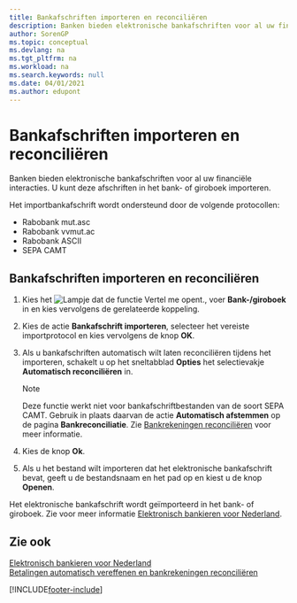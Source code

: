 ```yaml
---
title: Bankafschriften importeren en reconciliëren
description: Banken bieden elektronische bankafschriften voor al uw financiële interacties. U kunt deze afschriften in het bank- of giroboek importeren.
author: SorenGP
ms.topic: conceptual
ms.devlang: na
ms.tgt_pltfrm: na
ms.workload: na
ms.search.keywords: null
ms.date: 04/01/2021
ms.author: edupont
---
```

# Bankafschriften importeren en reconciliëren
Banken bieden elektronische bankafschriften voor al uw financiële interacties. U kunt deze afschriften in het bank- of giroboek importeren.  

Het importbankafschrift wordt ondersteund door de volgende protocollen:  

- Rabobank mut.asc  
- Rabobank vvmut.ac  
- Rabobank ASCII  
- SEPA CAMT  

## Bankafschriften importeren en reconciliëren  

1.  Kies het ![Lampje dat de functie Vertel me opent.](../../media/ui-search/search_small.png "Vertel me wat u wilt doen"), voer **Bank-/giroboek** in en kies vervolgens de gerelateerde koppeling.  
2.  Kies de actie **Bankafschrift importeren**, selecteer het vereiste importprotocol en kies vervolgens de knop **OK**.  
3.  Als u bankafschriften automatisch wilt laten reconciliëren tijdens het importeren, schakelt u op het sneltabblad **Opties** het selectievakje **Automatisch reconciliëren** in.  

    > [!NOTE]  
    >  Deze functie werkt niet voor bankafschriftbestanden van de soort SEPA CAMT. Gebruik in plaats daarvan de actie **Automatisch afstemmen** op de pagina **Bankreconciliatie**. Zie [Bankrekeningen reconciliëren](../../bank-how-reconcile-bank-accounts-separately.md) voor meer informatie.  

4.  Kies de knop **Ok**.  
5.  Als u het bestand wilt importeren dat het elektronische bankafschrift bevat, geeft u de bestandsnaam en het pad op en kiest u de knop **Openen**.  

Het elektronische bankafschrift wordt geïmporteerd in het bank- of giroboek. Zie voor meer informatie [Elektronisch bankieren voor Nederland](dutch-electronic-banking.md).  

## Zie ook  
[Elektronisch bankieren voor Nederland](dutch-electronic-banking.md)   
[Betalingen automatisch vereffenen en bankrekeningen reconciliëren](../../receivables-apply-payments-auto-reconcile-bank-accounts.md)


[!INCLUDE[footer-include](../../includes/footer-banner.md)]